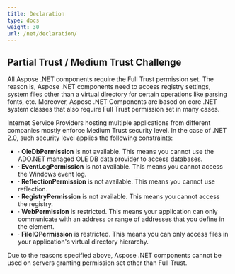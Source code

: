 ```yaml
---
title: Declaration
type: docs
weight: 30
url: /net/declaration/
---
```


## **Partial Trust / Medium Trust Challenge**
All Aspose .NET components require the Full Trust permission set. The reason is, Aspose .NET components need to access registry settings, system files other than a virtual directory for certain operations like parsing fonts, etc. Moreover, Aspose .NET Components are based on core .NET system classes that also require Full Trust permission set in many cases.

Internet Service Providers hosting multiple applications from different companies mostly enforce Medium Trust security level. In the case of .NET 2.0, such security level applies the following constraints:

- · **OleDbPermission** is not available. This means you cannot use the ADO.NET managed OLE DB data provider to access databases.
- · **EventLogPermission** is not available. This means you cannot access the Windows event log.
- · **ReflectionPermission** is not available. This means you cannot use reflection.
- · **RegistryPermission** is not available. This means you cannot access the registry.
- · **WebPermission** is restricted. This means your application can only communicate with an address or range of addresses that you define in the <trust> element.
- · **FileIOPermission** is restricted. This means you can only access files in your application's virtual directory hierarchy.

Due to the reasons specified above, Aspose .NET components cannot be used on servers granting permission set other than Full Trust.
